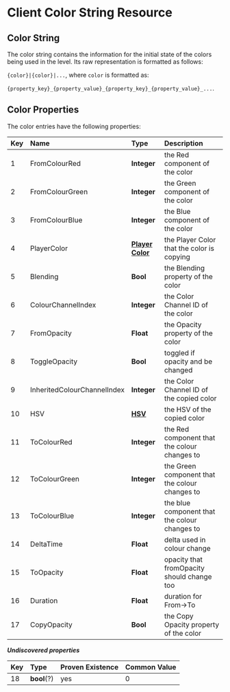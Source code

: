 # Client Color String Resource

## Color String
The color string contains the information for the initial state of the colors being used in the level. Its raw representation is formatted as follows:

`{color}|{color}|...`, where `color` is formatted as:

`{property_key}_{property_value}_{property_key}_{property_value}_...`.

## Color Properties
The color entries have the following properties:

| Key | Name                | Type                                | Description                                |
|:----|:--------------------|:------------------------------------|:-------------------------------------------|
| 1   | FromColourRed       | **Integer**                         | the Red component of the color             |
| 2   | FromColourGreen     | **Integer**                         | the Green component of the color           |
| 3   | FromColourBlue      | **Integer**                         | the Blue component of the color            |
| 4   | PlayerColor         | **[Player Color](enumerations.md)** | the Player Color that the color is copying |
| 5   | Blending            | **Bool**                            | the Blending property of the color         |
| 6   | ColourChannelIndex  | **Integer**                         | the Color Channel ID of the color          |
| 7   | FromOpacity         | **Float**                           | the Opacity property of the color          |
| 8   | ToggleOpacity       | **Bool**                            | toggled if opacity and be changed          |
| 9   | InheritedColourChannelIndex | **Integer**                 | the Color Channel ID of the copied color   |
| 10  | HSV                 | **[HSV]()**                         | the HSV of the copied color                |
| 11  | ToColourRed         | **Integer**                         | the Red component that the colour changes to|
| 12  | ToColourGreen       | **Integer**                         | the Green component that the colour changes to|
| 13  | ToColourBlue        | **Integer**                         | the blue component that the colour changes to|
| 14  | DeltaTime           | **Float**                           | delta used in colour change                |
| 15  | ToOpacity           | **Float**                           | opacity that fromOpacity should change too |
| 16  | Duration            | **Float**                           | duration for From->To                      |
| 17  | CopyOpacity         | **Bool**                            | the Copy Opacity property of the color     |

***Undiscovered properties***

| Key | Type        | Proven Existence | Common Value |
|:----|:------------|:-----------------|:-------------|
| 18  | **bool**(?) | yes              | 0            |
